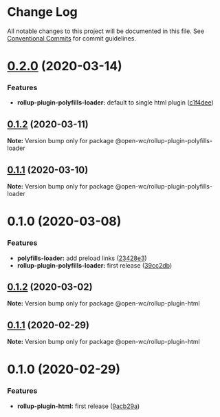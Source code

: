 # Change Log

All notable changes to this project will be documented in this file.
See [Conventional Commits](https://conventionalcommits.org) for commit guidelines.

# [0.2.0](https://github.com/open-wc/open-wc/compare/@open-wc/rollup-plugin-polyfills-loader@0.1.2...@open-wc/rollup-plugin-polyfills-loader@0.2.0) (2020-03-14)


### Features

* **rollup-plugin-polyfills-loader:** default to single html plugin ([c1f4dee](https://github.com/open-wc/open-wc/commit/c1f4dee849e12cc8b3f639f2142f7b3ad84f394e))





## [0.1.2](https://github.com/open-wc/open-wc/compare/@open-wc/rollup-plugin-polyfills-loader@0.1.1...@open-wc/rollup-plugin-polyfills-loader@0.1.2) (2020-03-11)

**Note:** Version bump only for package @open-wc/rollup-plugin-polyfills-loader





## [0.1.1](https://github.com/open-wc/open-wc/compare/@open-wc/rollup-plugin-polyfills-loader@0.1.0...@open-wc/rollup-plugin-polyfills-loader@0.1.1) (2020-03-10)

**Note:** Version bump only for package @open-wc/rollup-plugin-polyfills-loader





# 0.1.0 (2020-03-08)


### Features

* **polyfills-loader:** add preload links ([23428e3](https://github.com/open-wc/open-wc/commit/23428e344154af6826e7db6a72f67533f3bd9511))
* **rollup-plugin-polyfills-loader:** first release ([39cc2db](https://github.com/open-wc/open-wc/commit/39cc2db792f7f5914377f00037483d0147b7b61d))





## [0.1.2](https://github.com/open-wc/open-wc/compare/@open-wc/rollup-plugin-html@0.1.1...@open-wc/rollup-plugin-html@0.1.2) (2020-03-02)

**Note:** Version bump only for package @open-wc/rollup-plugin-html





## [0.1.1](https://github.com/open-wc/open-wc/compare/@open-wc/rollup-plugin-html@0.1.0...@open-wc/rollup-plugin-html@0.1.1) (2020-02-29)

**Note:** Version bump only for package @open-wc/rollup-plugin-html





# 0.1.0 (2020-02-29)


### Features

* **rollup-plugin-html:** first release ([9acb29a](https://github.com/open-wc/open-wc/commit/9acb29ac84b0ef7e2b06c57043c9d2c76d5a29c0))
